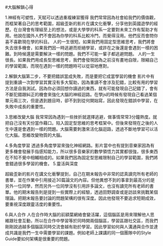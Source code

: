 #大腦解鎖心得

1.神經有可塑性，天賦可以透過重複練習獲得
我們常常因為社會給我們的價值觀，而框架著自己的思考範圍，超級歪新的影片在講文化衝擊，分享他到英國遊學的經歷。在台灣會有理組至上的想法，或是大學學的科系一定要對未來工作有幫助才有用。他說在國外人們不會因為你學的科系比較冷門，而覺得沒用。他們反而會問你喜不喜歡現在學的科目。
人的一生很短。如果我們用固定型思維思考，我們將會失去很多機會，如果我們因一時逃避而拒絕學習，或許在之後還是會遇到一樣的困難。到時候還是需要解決一樣的問題。我們不可能一輩子都逃避問題。
人的一生很長。如果我們用成長型思維思考，我們會發現因為之前沒有畫地自限，限縮自己的學習範圍，而現在遇到一樣的問題時可以從容地應對。

2.解鎖大腦第二步，不要把錯誤當成失敗，而是要把它成當學習的機會
影片中有提到重讀一次對學習其實沒有多大幫助，因為重讀不會涉及犯錯，比較有用的學習方法是自我測試。因為你必須回想你讀過的東西，就有可能發現自己記錯了，會有不斷犯錯跟糾正的機會來強化大腦的神經迴路。在學js的時候有發現自己看過某個單元兩三次，但是遇到題目時，卻不到到從何開始寫，因此發現在錯誤中學習，在失敗中成長的重要性。

3.思維改變大腦
我常常因為遇到一些挫折就選擇逃避，做事情常常3分鐘熱度。就把自己沒有天份當作藉口。陷入固定型思維的思考框架中。但後來發現在之後的人生中還是會遇到一樣的問題。大腦需要刺激來活化腦迴路，透過不斷地學習可以活化大腦。思維改變物質的大腦。

4.多角度學習
透過多角度學習來強化神經網路。影片當中也有提到音樂家因為有更多機會發展手指感知能力，所以很多音樂家的數學領悟力其實都很強，很多東西在不知不覺中相輔相成的。如果我們因為固定型思維限制自己的學習範圍，我們將會錯過很多學習的機會。
5.靈活與深度

超級歪新的影片在講文化衝擊提到，自己在期末報告中非常的認真讀完所有老師的書單，並在作業中引用接近30篇論文的內容。但他異想不到的事拿到最高分的是另外一位同學，然而另外一位同學沒有引用許多論文，也沒有讀完所有老師的書單。他的期末報告則是提到一些實際上的經驗，透過田野調查或是訪談來挑戰某個理論。把期末報告要討論的問題架構的很有深度。因此他發現不要追求短期成效，要重視深度跟靈活度的重要性。

6.與人合作
人在合作時大腦的前額葉網絡會變活躍，這個腦區是用來理解他人思維跟社會互動，所以在合作中學習等於同時開兩個腦區，學習區跟社交區，而我們剛剛說過越多個腦區同時交流會越有助於學習。因此學習如何與人溝通與合作並達成共識是我們一生中需要學習的課題。例如老師上課講的同一個團隊中的Style Guide要如何架構是很重要的問題。
